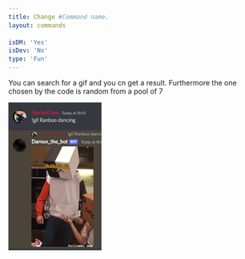 ```yaml
---
title: Change #Command name.
layout: commands

isDM: 'Yes'
isDev: 'No' 
type: 'Fun'
---
```


You can search for a gif and you cn get a result. Furthermore 
the one chosen by the code is random from a pool of 7

![Example of the command](/assets/Commands/gif.png "Example of the command")